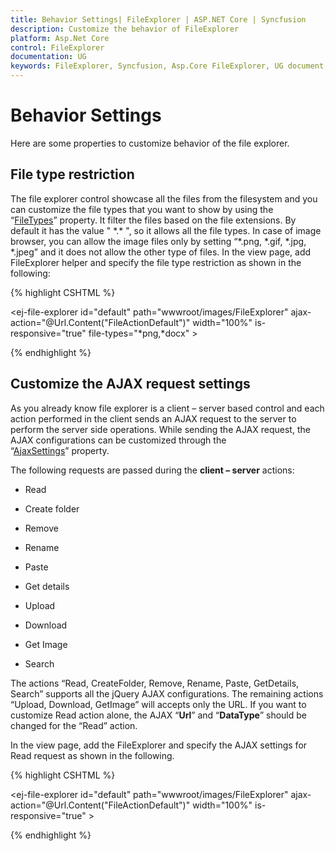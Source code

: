 ```yaml
---
title: Behavior Settings| FileExplorer | ASP.NET Core | Syncfusion
description: Customize the behavior of FileExplorer
platform: Asp.Net Core
control: FileExplorer
documentation: UG
keywords: FileExplorer, Syncfusion, Asp.Core FileExplorer, UG document, Behavior settings
---
```


# Behavior Settings

Here are some properties to customize behavior of the file explorer.

## File type restriction

The file explorer control showcase all the files from the filesystem and you can customize the file types that you want to show by using the “[FileTypes](http://help.syncfusion.com/js/api/ejfileexplorer#members:filetypes)” property. It filter the files based on the file extensions.
By default it has the value " \*.\* ", so it allows all the file types. In case of image browser, you can allow the image files only by setting “*.png, *.gif, *.jpg, *.jpeg” and it does not allow the other type of files.
In the view page, add FileExplorer helper and specify the file type restriction as shown in the following:

{% highlight CSHTML %}

<ej-file-explorer id="default" path="wwwroot/images/FileExplorer" ajax-action="@Url.Content("FileActionDefault")" width="100%" is-responsive="true" file-types="*png,*docx" >
<e-file-ajax-settings>
    <e-download url="/FileExplorer/Download{0}"></e-download>
    <e-get-image url="/FileExplorer/GetImage{0}"></e-get-image>
    <e-upload url="/FileExplorer/Upload{0}"></e-upload>
</e-file-ajax-settings>
</ej-file-explorer>

{% endhighlight %}

## Customize the AJAX request settings

As you already know file explorer is a client – server based control and each action performed in the client sends an AJAX request to the server to perform the server side operations. While sending the AJAX request, the AJAX configurations can be customized through the “[AjaxSettings](http://help.syncfusion.com/js/api/ejfileexplorer#members:ajaxsettings)” property.

The following requests are passed during the **client – server** actions:

* Read

* Create folder

* Remove

* Rename

* Paste

* Get details

* Upload

* Download

* Get Image

* Search

The actions “Read, CreateFolder, Remove, Rename, Paste, GetDetails, Search” supports all the jQuery AJAX configurations. The remaining actions “Upload, Download, GetImage” will accepts only the URL.
If you want to customize Read action alone, the AJAX “**Url**” and “**DataType**” should be changed for the “Read” action.

In the view page, add the FileExplorer and specify the AJAX settings for Read request as shown in the following.

{% highlight CSHTML %}

<ej-file-explorer id="default" path="wwwroot/images/FileExplorer" ajax-action="@Url.Content("FileActionDefault")" width="100%" is-responsive="true" >
<e-file-ajax-settings>
    <e-read url="/FileExplorer/Read{0}" datatype="jsonp"></e-read>
    <e-download url="/FileExplorer/Download{0}"></e-download>
    <e-get-image url="/FileExplorer/GetImage{0}"></e-get-image>
    <e-upload url="/FileExplorer/Upload{0}"></e-upload>
</e-file-ajax-settings>
</ej-file-explorer>

{% endhighlight %}